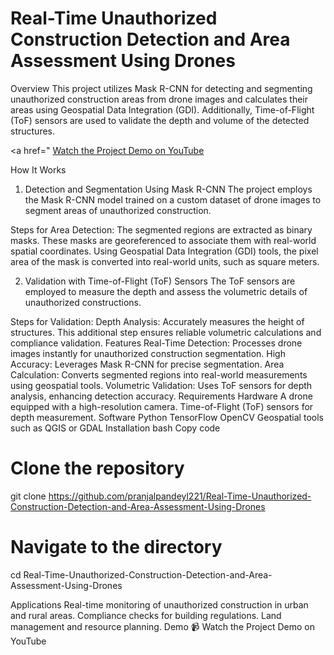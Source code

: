 <h1>Real-Time Unauthorized Construction Detection and Area Assessment Using Drones</h1>
Overview
This project utilizes Mask R-CNN for detecting and segmenting unauthorized construction areas from drone images and calculates their areas using Geospatial Data Integration (GDI). Additionally, Time-of-Flight (ToF) sensors are used to validate the depth and volume of the detected structures.

 <a href=" <a href="https://youtu.be/7WgU7KTvziM?si=r9oevuY64mlqoJZm" target="_blank">Watch the Project Demo on YouTube</a>

How It Works
1. Detection and Segmentation Using Mask R-CNN
The project employs the Mask R-CNN model trained on a custom dataset of drone images to segment areas of unauthorized construction.

Steps for Area Detection:
The segmented regions are extracted as binary masks.
These masks are georeferenced to associate them with real-world spatial coordinates.
Using Geospatial Data Integration (GDI) tools, the pixel area of the mask is converted into real-world units, such as square meters.

2. Validation with Time-of-Flight (ToF) Sensors
The ToF sensors are employed to measure the depth and assess the volumetric details of unauthorized constructions.

Steps for Validation:
Depth Analysis: Accurately measures the height of structures.
This additional step ensures reliable volumetric calculations and compliance validation.
Features
Real-Time Detection: Processes drone images instantly for unauthorized construction segmentation.
High Accuracy: Leverages Mask R-CNN for precise segmentation.
Area Calculation: Converts segmented regions into real-world measurements using geospatial tools.
Volumetric Validation: Uses ToF sensors for depth analysis, enhancing detection accuracy.
Requirements
Hardware
A drone equipped with a high-resolution camera.
Time-of-Flight (ToF) sensors for depth measurement.
Software
Python
TensorFlow
OpenCV
Geospatial tools such as QGIS or GDAL
Installation
bash
Copy code
# Clone the repository  
git clone https://github.com/pranjalpandeyl221/Real-Time-Unauthorized-Construction-Detection-and-Area-Assessment-Using-Drones  

# Navigate to the directory  
cd Real-Time-Unauthorized-Construction-Detection-and-Area-Assessment-Using-Drones  

Applications
Real-time monitoring of unauthorized construction in urban and rural areas.
Compliance checks for building regulations.
Land management and resource planning.
Demo
📹 Watch the Project Demo on YouTube

